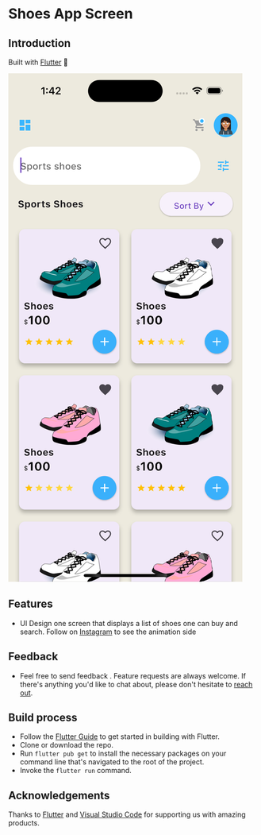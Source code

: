 # Shoes App Screen

## Introduction

Built with [Flutter](https://flutter.dev/) :star2:

![Banner of the images](showcase.png)

## Features

 - UI Design one screen that displays a list of shoes one can buy and search. Follow on [Instagram](https://www.instagram.com/mobterest/) to see the animation side

## Feedback

- Feel free to send feedback . Feature requests are always welcome. If there's anything you'd like to chat about, please don't hesitate to [reach out](https://www.instagram.com/mobterest/).

## Build process

- Follow the [Flutter Guide](https://flutter.dev/docs/get-started/install) to get started in building with Flutter.
- Clone or download the repo.
- Run ``` flutter pub get ``` to install the necessary packages on your command line that's navigated to the root of the project.
- Invoke the ``` flutter run ``` command.

## Acknowledgements

Thanks to [Flutter](https://flutter.dev/) and [Visual Studio Code](https://code.visualstudio.com/) for supporting us with amazing products.